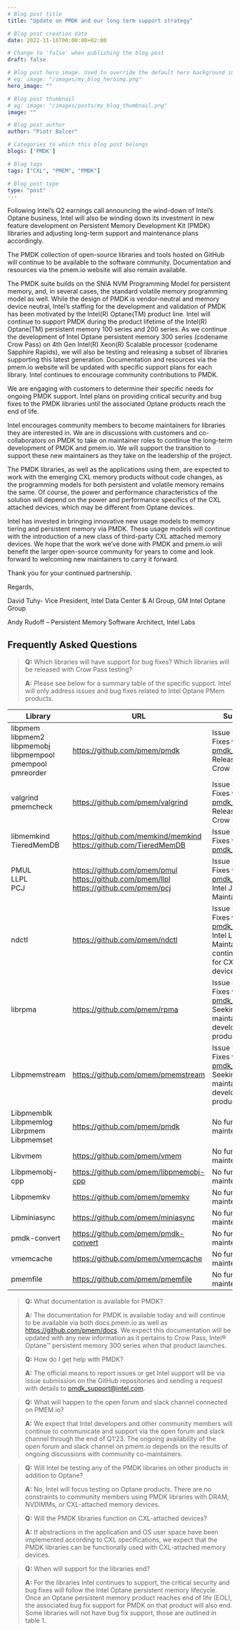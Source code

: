 ```yaml
---
# Blog post title
title: "Update on PMDK and our long term support strategy"

# Blog post creation date
date: 2022-11-16T00:00:00+02:00

# Change to 'false' when publishing the blog post
draft: false

# Blog post hero image. Used to override the default hero background image.
# eg: image: "/images/my_blog_heroimg.png"
hero_image: ""

# Blog post thumbnail
# eg: image: "/images/posts/my_blog_thumbnail.png"
image: ""

# Blog post author
author: "Piotr Balcer"

# Categories to which this blog post belongs
blogs: ['PMDK']

# Blog tags
tags: ["CXL", "PMEM", "PMDK"]

# Blog post type
type: "post"
---
```


Following Intel’s Q2 earnings call announcing the wind-down of Intel’s Optane business, Intel will also be winding down its investment in new feature development on Persistent Memory Development Kit (PMDK) libraries and adjusting long-term support and maintenance plans accordingly.

The PMDK collection of open-source libraries and tools hosted on GitHub will continue to be available to the software community.  Documentation and resources via the pmem.io website will also remain available. 

The PMDK suite builds on the SNIA NVM Programming Model for persistent memory, and, in several cases, the standard volatile memory programming model as well.  While the design of PMDK is vendor-neutral and memory device neutral, Intel’s staffing for the development and validation of PMDK has been motivated by the Intel(R) Optane(TM) product line.  Intel will continue to support PMDK during the product lifetime of the Intel(R) Optane(TM) persistent memory 100 series and 200 series.  As we continue the development of Intel Optane persistent memory 300 series (codename Crow Pass) on 4th Gen Intel(R) Xeon(R) Scalable processor (codename Sapphire Rapids), we will also be testing and releasing a subset of libraries supporting this latest generation. Documentation and resources via the pmem.io website will be updated with specific support plans for each library.  Intel continues to encourage community contributions to PMDK.

We are engaging with customers to determine their specific needs for ongoing PMDK support. Intel plans on providing critical security and bug fixes to the PMDK libraries until the associated Optane products reach the end of life.

Intel encourages community members to become maintainers for libraries they are interested in. We are in discussions with customers and co-collaborators on PMDK to take on maintainer roles to continue the long-term development of PMDK and pmem.io. We will support the transition to support these new maintainers as they take on the leadership of the project.

The PMDK libraries, as well as the applications using them, are expected to work with the emerging CXL memory products without code changes, as the programming models for both persistent and volatile memory remains the same.  Of course, the power and performance characteristics of the solution will depend on the power and performance specifics of the CXL attached devices, which may be different from Optane devices.  

Intel has invested in bringing innovative new usage models to memory tiering and persistent memory via PMDK. These usage models will continue with the introduction of a new class of third-party CXL attached memory devices. We hope that the work we’ve done with PMDK and pmem.io will benefit the larger open-source community for years to come and look forward to welcoming new maintainers to carry it forward.

Thank you for your continued partnership.

Regards,

David Tuhy- Vice President, Intel Data Center & AI Group, GM Intel Optane Group

Andy Rudoff – Persistent Memory Software Architect, Intel Labs

## Frequently Asked Questions

> **Q:** Which libraries will have support for bug fixes? Which libraries will be released with Crow Pass testing?
>
> **A:** Please see below for a summary table of the specific support. Intel will only address issues and bug fixes related to Intel Optane PMem products.

| Library | URL | Support Summary |
|---|---|---|
| libpmem<br /> libpmem2<br /> libpmemobj<br /> libpmempool<br /> pmempool<br /> pmreorder | https://github.com/pmem/pmdk | Issue Reporting and Bug Fixes via GitHub and pmdk_support@intel.com<br /> Release planned for Crow Pass |
| valgrind<br /> pmemcheck | https://github.com/pmem/valgrind | Issue Reporting and Bug Fixes via GitHub and pmdk_support@intel.com<br /> Release planned for Crow Pass |
| libmemkind<br /> TieredMemDB | https://github.com/memkind/memkind<br /> https://github.com/TieredMemDB | Issue Reporting and Bug Fixes via GitHub and pmdk_support@intel.com |
| PMUL<br /> LLPL<br /> PCJ | https://github.com/pmem/pmul<br /> https://github.com/pmem/llpl<br /> https://github.com/pmem/pcj | Issue Reporting and Bug Fixes via GitHub and pmdk_support@intel.com<br /> Intel JAVA Team Maintaining |
| ndctl | https://github.com/pmem/ndctl | Issue Reporting and Bug Fixes via GitHub and pmdk_support@intel.com<br /> Intel Linux Kernel Team Maintaining and continuing development for CXL-based memory devices & NVDIMMs |
| librpma | https://github.com/pmem/rpma | Issue Reporting and Bug Fixes via GitHub and pmdk_support@intel.com<br /> Seeking new co-maintainer(s) to continue development towards production release |
| Libpmemstream | https://github.com/pmem/pmemstream | Issue Reporting and Bug Fixes via GitHub and pmdk_support@intel.com<br /> Seeking new co-maintainer(s) to continue development towards production release |
| Libpmemblk<br /> Libpmemlog<br /> Librpmem<br /> Libpmemset | https://github.com/pmem/pmdk | No further support or maintenance planned |
| Libvmem | https://github.com/pmem/vmem | No further support or maintenance planned |
| Libpmemobj-cpp | https://github.com/pmem/libpmemobj-cpp | No further support or maintenance planned |
| Libpmemkv | https://github.com/pmem/pmemkv | No further support or maintenance planned |
| Libminiasync | https://github.com/pmem/miniasync | No further support or maintenance planned |
| pmdk-convert | https://github.com/pmem/pmdk-convert | No further support or maintenance planned |
| vmemcache | https://github.com/pmem/vmemcache | No further support or maintenance planned |
| pmemfile | https://github.com/pmem/pmemfile | No further support or maintenance planned |

> **Q:** What documentation is available for PMDK?
>
> **A:** The documentation for PMDK is available today and will continue to be available via both docs.pmem.io as well as https://github.com/pmem/docs. We expect this documentation will be updated with any new information as it pertains to Crow Pass, Intel® Optane™ persistent memory 300 series when that product launches.

> **Q:** How do I get help with PMDK?
>
> **A:** The official means to report issues or get Intel support will be via issue submission on the GitHub repositories and sending a request with details to pmdk_support@intel.com. 

> **Q:** What will happen to the open forum and slack channel connected on PMEM.io? 
>
> **A:** We expect that Intel developers and other community members will continue to communicate and support via the open forum and slack channel through the end of Q1’23. The ongoing availability of the open forum and slack channel on pmem.io depends on the results of ongoing discussions with community co-maintainers.

> **Q:** Will Intel be testing any of the PMDK libraries on other products in addition to Optane?
>
> **A:** No, Intel will focus testing on Optane products. There are no constraints to community members using PMDK libraries with DRAM, NVDIMMs, or CXL-attached memory devices.

> **Q:** Will the PMDK libraries function on CXL-attached devices?
>
> **A:** If abstractions in the application and OS user space have been implemented according to CXL specifications, we expect that the PMDK libraries can be functionally used with CXL-attached memory devices. 

> **Q:** When will support for the libraries end?
>
> **A:** For the libraries Intel continues to support, the critical security and bug fixes will follow the Intel Optane persistent memory lifecycle. Once an Optane persistent memory product reaches end of life (EOL), the associated bug fix support for PMDK on that product will also end. Some libraries will not have bug fix support, those are outlined in table 1.
